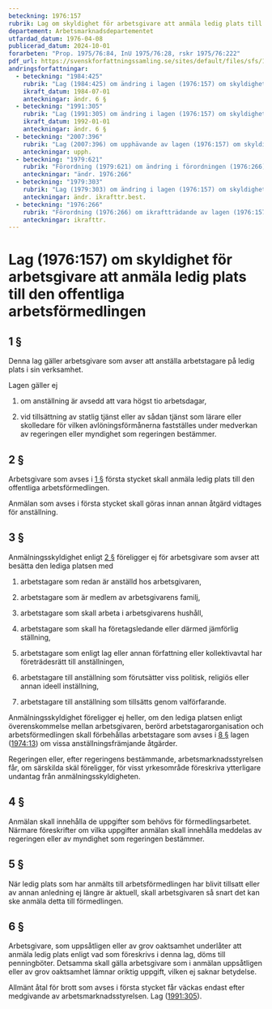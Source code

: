 ```yaml
---
beteckning: 1976:157
rubrik: Lag om skyldighet för arbetsgivare att anmäla ledig plats till den offentliga arbetsförmedlingen
departement: Arbetsmarknadsdepartementet
utfardad_datum: 1976-04-08
publicerad_datum: 2024-10-01
forarbeten: "Prop. 1975/76:84, InU 1975/76:28, rskr 1975/76:222"
pdf_url: https://svenskforfattningssamling.se/sites/default/files/sfs/1976-04/SFS1976-157.pdf
andringsforfattningar:
  - beteckning: "1984:425"
    rubrik: "Lag (1984:425) om ändring i lagen (1976:157) om skyldighet för arbetsgivare att anmäla ledig plats till den offentliga arbetsförmedlingen"
    ikraft_datum: 1984-07-01
    anteckningar: ändr. 6 §
  - beteckning: "1991:305"
    rubrik: "Lag (1991:305) om ändring i lagen (1976:157) om skyldighet för arbetsgivare att anmäla ledig plats till den offentliga arbetsförmedlingen"
    ikraft_datum: 1992-01-01
    anteckningar: ändr. 6 §
  - beteckning: "2007:396"
    rubrik: "Lag (2007:396) om upphävande av lagen (1976:157) om skyldighet för arbetsgivare att anmäla ledig plats till den offentliga arbetsförmedlingen"
    anteckningar: upph.
  - beteckning: "1979:621"
    rubrik: "Förordning (1979:621) om ändring i förordningen (1976:266) om ikraftträdande av lagen (1976:157) om skyldighet för arbetsgivare att anmäla ledig plats till den offentliga arbetsförmedlingen"
    anteckningar: "ändr. 1976:266"
  - beteckning: "1979:303"
    rubrik: "Lag (1979:303) om ändring i lagen (1976:157) om skyldighet för arbetsgivare att anmäla ledig plats till den offentliga arbetsförmedlingen"
    anteckningar: ändr. ikrafttr.best.
  - beteckning: "1976:266"
    rubrik: "Förordning (1976:266) om ikraftträdande av lagen (1976:157) om skyldighet för arbetsgivare att anmäla ledig plats till den offentliga arbetsförmedlingen"
    anteckningar: ikrafttr.
---
```


# Lag (1976:157) om skyldighet för arbetsgivare att anmäla ledig plats till den offentliga arbetsförmedlingen

## 1 §

Denna lag gäller arbetsgivare som avser att anställa arbetstagare på ledig plats i sin verksamhet.

Lagen gäller ej

1. om anställning är avsedd att vara högst tio arbetsdagar,

2. vid tillsättning av statlig tjänst eller av sådan tjänst som lärare eller skolledare för vilken avlöningsförmånerna fastställes under medverkan av regeringen eller myndighet som regeringen bestämmer.

## 2 §

Arbetsgivare som avses i [1 §](#1) första stycket skall anmäla ledig plats till den offentliga arbetsförmedlingen.

Anmälan som avses i första stycket skall göras innan annan åtgärd vidtages för anställning.

## 3 §

Anmälningsskyldighet enligt [2 §](#2) föreligger ej för arbetsgivare som avser att besätta den lediga platsen med

1. arbetstagare som redan är anställd hos arbetsgivaren,

2. arbetstagare som är medlem av arbetsgivarens familj,

3. arbetstagare som skall arbeta i arbetsgivarens hushåll,

4. arbetstagare som skall ha företagsledande eller därmed jämförlig ställning,

5. arbetstagare som enligt lag eller annan författning eller kollektivavtal har företrädesrätt till anställningen,

6. arbetstagare till anställning som förutsätter viss politisk, religiös eller annan ideell inställning,

7. arbetstagare till anställning som tillsätts genom valförfarande.

Anmälningsskyldighet föreligger ej heller, om den lediga platsen enligt överenskommelse mellan arbetsgivaren, berörd arbetstagarorganisation och arbetsförmedlingen skall förbehållas arbetstagare som avses i [8 §](#8) lagen ([1974:13](https://selex.se/eli/sfs/1974/13)) om vissa anställningsfrämjande åtgärder.

Regeringen eller, efter regeringens bestämmande, arbetsmarknadsstyrelsen får, om särskilda skäl föreligger, för visst yrkesområde föreskriva ytterligare undantag från anmälningsskyldigheten.

## 4 §

Anmälan skall innehålla de uppgifter som behövs för förmedlingsarbetet. Närmare föreskrifter om vilka uppgifter anmälan skall innehålla meddelas av regeringen eller av myndighet som regeringen bestämmer.

## 5 §

När ledig plats som har anmälts till arbetsförmedlingen har blivit tillsatt eller av annan anledning ej längre är aktuell, skall arbetsgivaren så snart det kan ske anmäla detta till förmedlingen.

## 6 §

Arbetsgivare, som uppsåtligen eller av grov oaktsamhet underlåter att anmäla ledig plats enligt vad som föreskrivs i denna lag, döms till penningböter. Detsamma skall gälla arbetsgivare som i anmälan uppsåtligen eller av grov oaktsamhet lämnar oriktig uppgift, vilken ej saknar betydelse.

Allmänt åtal för brott som avses i första stycket får väckas endast efter medgivande av arbetsmarknadsstyrelsen. Lag ([1991:305](https://selex.se/eli/sfs/1991/305)).
